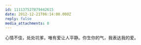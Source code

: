 ```yaml
---
id: 111137527879442615
date: 2012-12-21T06:14:00.000Z
reply: false
media_attachments: 0
---
```


心情不佳，处处坑爹。唯有爱让人平静。你生你的气，我表达我的爱。 ​​​​

